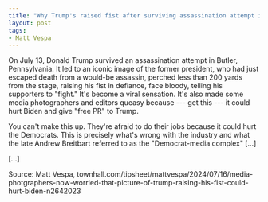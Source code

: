 ```yaml
---
title: "Why Trump's raised fist after surviving assassination attempt is triggering the liberal media"
layout: post
tags:
- Matt Vespa
---
```


On July 13, Donald Trump survived an assassination attempt in Butler, Pennsylvania. It led to an iconic image of the former president, who had just escaped death from a would-be assassin, perched less than 200 yards from the stage, raising his fist in defiance, face bloody, telling his supporters to "fight." It's become a viral sensation. It's also made some media photographers and editors queasy because --- get this --- it could hurt Biden and give "free PR" to Trump.

You can't make this up. They're afraid to do their jobs because it could hurt the Democrats. This is precisely what's wrong with the industry and what the late Andrew Breitbart referred to as the "Democrat-media complex" [...]

[...]

Source: Matt Vespa, townhall.com/tipsheet/mattvespa/2024/07/16/media-photgraphers-now-worried-that-picture-of-trump-raising-his-fist-could-hurt-biden-n2642023
